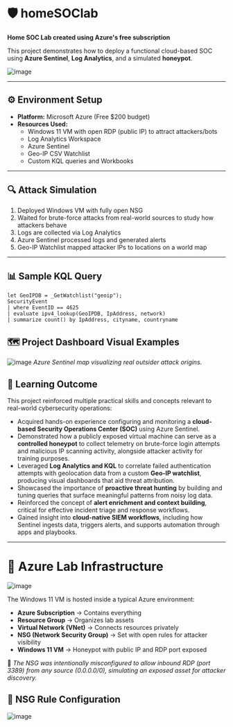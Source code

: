 # 🛡️ homeSOClab  

**Home SOC Lab created using Azure's free subscription**

This project demonstrates how to deploy a functional cloud-based SOC using **Azure Sentinel**, **Log Analytics**, and a simulated **honeypot**.


![image](https://github.com/user-attachments/assets/ca7a885b-99a1-4c93-9267-7cd9631c029c)


---------------------------------------------------------------------

## ⚙️ Environment Setup  
- **Platform:** Microsoft Azure (Free $200 budget)  
- **Resources Used:**
  - Windows 11 VM with open RDP (public IP) to attract attackers/bots  
  - Log Analytics Workspace  
  - Azure Sentinel  
  - Geo-IP CSV Watchlist  
  - Custom KQL queries and Workbooks

---------------------------------------------------------------------

## 🔍 Attack Simulation  
1. Deployed Windows VM with fully open NSG  
2. Waited for brute-force attacks from real-world sources to study how attackers behave 
3. Logs are collected via Log Analytics  
4. Azure Sentinel processed logs and generated alerts  
5. Geo-IP Watchlist mapped attacker IPs to locations on a world map

---------------------------------------------------------------------

## 📊 Sample KQL Query
```kql
let GeoIPDB = _GetWatchlist("geoip");
SecurityEvent
| where EventID == 4625
| evaluate ipv4_lookup(GeoIPDB, IpAddress, network)
| summarize count() by IpAddress, cityname, countryname
```


## 🗺️ Project Dashboard Visual Examples

![image](https://github.com/user-attachments/assets/f48b51a5-424f-4876-8f3f-5297d7aec183)
*Azure Sentinel map visualizing real outsider attack origins.*


## 🧠 Learning Outcome

This project reinforced multiple practical skills and concepts relevant to real-world cybersecurity operations:

- Acquired hands-on experience configuring and monitoring a **cloud-based Security Operations Center (SOC)** using Azure Sentinel.
- Demonstrated how a publicly exposed virtual machine can serve as a **controlled honeypot** to collect telemetry on brute-force login attempts and malicious IP scanning activity, alongside attacker activity for training purposes.
- Leveraged **Log Analytics and KQL** to correlate failed authentication attempts with geolocation data from a custom **Geo-IP watchlist**, producing visual dashboards that aid threat attribution.
- Showcased the importance of **proactive threat hunting** by building and tuning queries that surface meaningful patterns from noisy log data.
- Reinforced the concept of **alert enrichment and context building**, critical for effective incident triage and response workflows.
- Gained insight into **cloud-native SIEM workflows**, including how Sentinel ingests data, triggers alerts, and supports automation through apps and playbooks.
  

------------------------------------------------------------------------


# 🧱 Azure Lab Infrastructure

![image](https://github.com/user-attachments/assets/4d2eb718-0185-4472-a221-0e26bb1a06a5)

The Windows 11 VM is hosted inside a typical Azure environment:

- **Azure Subscription** → Contains everything
- **Resource Group** → Organizes lab assets
- **Virtual Network (VNet)** → Connects resources privately
- **NSG (Network Security Group)** → Set with open rules for attacker visibility
- **Windows 11 VM** → Honeypot with public IP and RDP port exposed

🛑 *The NSG was intentionally misconfigured to allow inbound RDP (port 3389) from any source (0.0.0.0/0), simulating an exposed asset for attacker discovery.*


## 🔐 NSG Rule Configuration

![image](https://github.com/user-attachments/assets/c254e29a-eba6-4e31-9930-d81a01721f2f)


